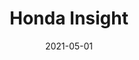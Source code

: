---
title: Honda Insight
price: 60
date: 2021-05-01
tags: ["post", "featured"]
image: [/assets/insight.jpg, /assets/insight1.jpg, /assets/insight2.jpg, /assets/insight3.jpg, /assets/insight4.jpg]
mainImage: /assets/insight.jpg
imageAlt: Honda Insight
p1: Introducing the Toyota Fielder Hybrid - the ultimate rental car experience awaits you at our premier rental company!
p2: Experience the perfect fusion of style, versatility, and sustainability with the Toyota Fielder Hybrid. This dynamic and eco-friendly vehicle is designed to elevate your journey, whether you're embarking on a family road trip or navigating the urban jungle.
p3: At our rental company, we prioritize your convenience and satisfaction. Our competitive rates, flexible rental options, and exceptional customer service will make your car rental experience a breeze. Whether you need a vehicle for a day or an extended period, the Toyota Fielder Hybrid is the ideal choice for any occasion.
p4: <span class="unwanted">Don't miss out on this incredible opportunity to drive the future of mobility.</span> Book your Toyota Fielder Hybrid rental today and unlock a world of efficiency, style, and reliability. Contact us now to reserve your rental car and embark on an unforgettable journey!
---